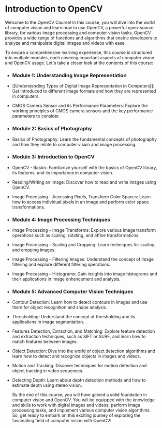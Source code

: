 # Introduction to OpenCV

Welcome to the OpenCV Course! In this course, you will dive into the world of computer vision and learn how to use OpenCV, a powerful open-source library, for various image processing and computer vision tasks. OpenCV provides a wide range of functions and algorithms that enable developers to analyze and manipulate digital images and videos with ease.

To ensure a comprehensive learning experience, this course is structured into multiple modules, each covering important aspects of computer vision and OpenCV usage. Let's take a closer look at the contents of this course:
- ### Module 1: Understanding Image Representation
- [[Understanding Types of Digital Image Representation in Computers]]: Get introduced to different image formats and how they are represented in computers.
- CMOS Camera Sensor and its Performance Parameters: Explore the working principles of CMOS camera sensors and the key performance parameters to consider.
- ### Module 2: Basics of Photography
- Basics of Photography: Learn the fundamental concepts of photography and how they relate to computer vision and image processing.
- ### Module 3: Introduction to OpenCV
- OpenCV - Basics: Familiarize yourself with the basics of OpenCV library, its features, and its importance in computer vision.
- Reading/Writing an Image: Discover how to read and write images using OpenCV.
- Image Processing - Accessing Pixels, Transform Color Spaces: Learn how to access individual pixels in an image and perform color space transformations.
- ### Module 4: Image Processing Techniques
- Image Processing - Image Transforms: Explore various image transform operations such as scaling, rotating, and affine transformations.
- Image Processing - Scaling and Cropping: Learn techniques for scaling and cropping images.
- Image Processing - Filtering Images: Understand the concept of image filtering and explore different filtering operations.
- Image Processing - Histograms: Gain insights into image histograms and their applications in image enhancement and analysis.
- ### Module 5: Advanced Computer Vision Techniques
- Contour Detection: Learn how to detect contours in images and use them for object recognition and shape analysis.
- Thresholding: Understand the concept of thresholding and its applications in image segmentation.
- Features Detection, Extraction, and Matching: Explore feature detection and extraction techniques, such as SIFT or SURF, and learn how to match features between images.
- Object Detection: Dive into the world of object detection algorithms and learn how to detect and recognize objects in images and videos.
- Motion and Tracking: Discover techniques for motion detection and object tracking in video sequences.
- Detecting Depth: Learn about depth detection methods and how to estimate depth using stereo vision.
  
  By the end of this course, you will have gained a solid foundation in computer vision and OpenCV. You will be equipped with the knowledge and skills to work with digital images and videos, perform image processing tasks, and implement various computer vision algorithms. So, get ready to embark on this exciting journey of exploring the fascinating field of computer vision with OpenCV!